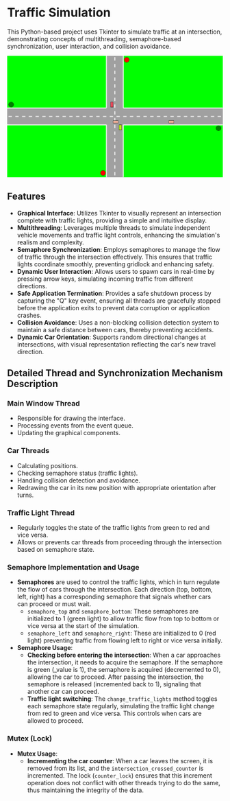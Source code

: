 # Traffic Simulation

This Python-based project uses Tkinter to simulate traffic at an intersection, demonstrating concepts of multithreading, semaphore-based synchronization, user interaction, and collision avoidance.

![Picture of Traffic Simulation](game.png)

## Features

- **Graphical Interface**: Utilizes Tkinter to visually represent an intersection complete with traffic lights, providing a simple and intuitive display.
- **Multithreading**: Leverages multiple threads to simulate independent vehicle movements and traffic light controls, enhancing the simulation's realism and complexity.
- **Semaphore Synchronization**: Employs semaphores to manage the flow of traffic through the intersection effectively. This ensures that traffic lights coordinate smoothly, preventing gridlock and enhancing safety.
- **Dynamic User Interaction**: Allows users to spawn cars in real-time by pressing arrow keys, simulating incoming traffic from different directions.
- **Safe Application Termination**: Provides a safe shutdown process by capturing the "Q" key event, ensuring all threads are gracefully stopped before the application exits to prevent data corruption or application crashes.
- **Collision Avoidance**: Uses a non-blocking collision detection system to maintain a safe distance between cars, thereby preventing accidents.
- **Dynamic Car Orientation**: Supports random directional changes at intersections, with visual representation reflecting the car's new travel direction.

## Detailed Thread and Synchronization Mechanism Description

### Main Window Thread

- Responsible for drawing the interface.
- Processing events from the event queue.
- Updating the graphical components.

### Car Threads

- Calculating positions.
- Checking semaphore status (traffic lights).
- Handling collision detection and avoidance.
- Redrawing the car in its new position with appropriate orientation after turns.

### Traffic Light Thread

- Regularly toggles the state of the traffic lights from green to red and vice versa.
- Allows or prevents car threads from proceeding through the intersection based on semaphore state.

### Semaphore Implementation and Usage

- **Semaphores** are used to control the traffic lights, which in turn regulate the flow of cars through the intersection. Each direction (top, bottom, left, right) has a corresponding semaphore that signals whether cars can proceed or must wait.
    - `semaphore_top` and `semaphore_bottom`: These semaphores are initialized to 1 (green light) to allow traffic flow from top to bottom or vice versa at the start of the simulation.
    - `semaphore_left` and `semaphore_right`: These are initialized to 0 (red light) preventing traffic from flowing left to right or vice versa initially.
- **Semaphore Usage**:
    - **Checking before entering the intersection**: When a car approaches the intersection, it needs to acquire the semaphore. If the semaphore is green (_value is 1), the semaphore is acquired (decremented to 0), allowing the car to proceed. After passing the intersection, the semaphore is released (incremented back to 1), signaling that another car can proceed.
    - **Traffic light switching**: The `change_traffic_lights` method toggles each semaphore state regularly, simulating the traffic light change from red to green and vice versa. This controls when cars are allowed to proceed.

### Mutex (Lock)

- **Mutex Usage**:
    - **Incrementing the car counter**: When a car leaves the screen, it is removed from its list, and the `intersection_crossed_counter` is incremented. The lock (`counter_lock`) ensures that this increment operation does not conflict with other threads trying to do the same, thus maintaining the integrity of the data.
